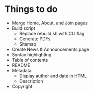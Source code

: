 # Things to do

- Merge Home, About, and Join pages
- Build script
    - Replace rebuild.sh with CLI flag
    - Generate PDFs
    - Sitemap
- Create News & Announcements page
- Syntax highlighting
- Table of contents
- README
- Metadata
    - Display author and date in HTML
    - Description
- Copyright
